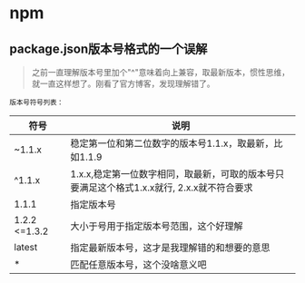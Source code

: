 # npm

## package.json版本号格式的一个误解

> 之前一直理解版本号里加个"^"意味着向上兼容，取最新版本，惯性思维，就一直这样想了。刚看了官方博客，发现理解错了。

`版本号符号列表：`

符号 | 说明 |
---------|----------|
 ~1.1.x | 稳定第一位和第二位数字的版本号1.1.x，取最新，比如1.1.9 |
 ^1.1.x | 1.x.x,稳定第一位数字相同，取最新，可取的版本号只要满足这个格式1.x.x就行, 2.x.x就不符合要求 |
 1.1.1 | 指定版本号 |
 1.2.2 <=1.3.2 | 大小于号用于指定版本号范围，这个好理解 |
 latest | 指定最新版本号，这才是我理解错的和想要的意思 |
 \* | 匹配任意版本号，这个没啥意义吧 |
